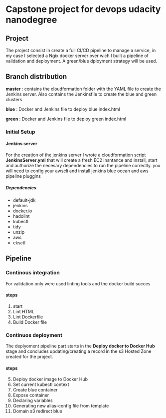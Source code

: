 # Capstone project for devops udacity nanodegree

## Project

The project consist in create a full CI/CD pipeline to manage a service, in my case I selected a Ngix docker server over wich I built a pipeline of validation and deployment. A green/blue dployment strategy will be used.

## Branch distribution
**master** : contains the cloudformation folder with the YAML file to create the Jenkins server. Also contains the Jenkinsfile to create the blue and green clusters

**blue** :  Docker and Jenkins file to deploy blue index.html

**green** : Docker and Jenkins file to deploy green index.html


### Initial Setup

#### Jenkins server

For the creation of the jenkins server I wrote a cloudformation script **JenkinsServer.yml** that will create a fresh EC2 insntance and install, start and authorize the necesary dependencies to run the pipeline correctly. you will need to config your awscli and install jenkins blue ocean and aws pipeline pluggins

##### Dependencies
- default-jdk
- jenkins
- docker.io
- hadolint
- kubectl
- tidy
- unzip
- aws
- eksctl

## Pipeline
### Continous integration

For validation only were used linting tools and the docker build succes

#### steps
1. start
2. Lint HTML
3. Lint Dockerfile
4. Build Docker file

### Continuos deployment

The deplyoment pipeline part starts in the  **Deploy docker to Docker Hub**  stage and concludes updating/creating a record in the s3 Hosted Zone created for the project.

#### steps
5. Deploy docker image to Docker Hub
6. Set current kubectl context 
7. Create blue container
8. Expose container
9. Declaring variables
10. Generating new alias-config file from template
11. Domain s3 redirect blue


